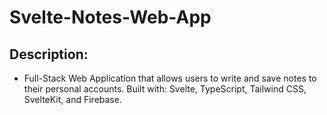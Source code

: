 # Svelte-Notes-Web-App

## Description:

* Full-Stack Web Application that allows users to write and save notes to their personal accounts. Built with: Svelte, TypeScript, Tailwind CSS, SvelteKit, and Firebase.
